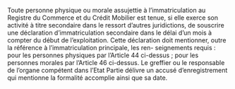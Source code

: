 Toute personne physique ou morale assujettie à l’immatriculation au Registre du
Commerce et du Crédit Mobilier est tenue, si elle exerce son activité à titre secondaire dans le
ressort d’autres juridictions, de souscrire une déclaration d’immatriculation secondaire dans le
délai d’un mois à compter du début de l’exploitation.
Cette déclaration doit mentionner, outre la référence à l’immatriculation principale, les ren-
seignements requis :
pour les personnes physiques par l’Article 44 ci-dessus ;
pour les personnes morales par l’Article 46 ci-dessus.
Le greffier ou le responsable de l’organe compétent dans l’Etat Partie délivre un accusé
d’enregistrement qui mentionne la formalité accomplie ainsi que sa date.